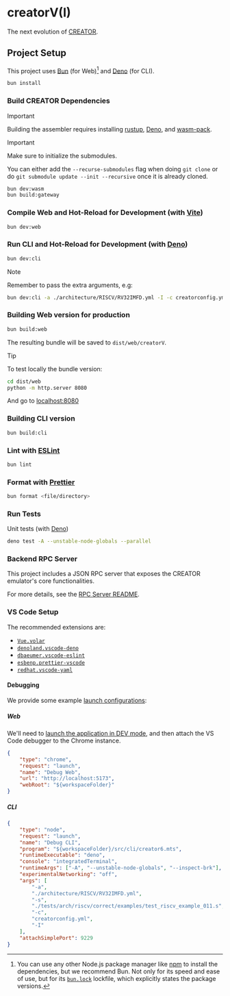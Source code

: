# creatorV(I)

The next evolution of [CREATOR](https://github.com/creatorsim/creator/).


## Project Setup

This project uses [Bun](https://bun.sh) (for Web)[^1] and
[Deno](https://deno.com/) (for CLI).

[^1]: You can use any other Node.js package manager like
[npm](https://www.npmjs.com/) to install the dependencies, but we recommend Bun.
Not only for its speed and ease of use, but for its [`bun.lock`](bun.lock)
lockfile, which explicitly states the package versions.

```sh
bun install
```

### Build CREATOR Dependencies

> [!IMPORTANT]
> Building the assembler requires installing [rustup](https://rustup.rs/),
> [Deno](https://deno.com/), and [wasm-pack](https://drager.github.io/wasm-pack/).

> [!IMPORTANT]
> Make sure to initialize the submodules.
> 
> You can either add the `--recurse-submodules` flag when doing `git clone` or
> do `git submodule update --init --recursive` once it is already cloned.

```sh
bun dev:wasm
bun build:gateway
```

### Compile Web and Hot-Reload for Development (with [Vite](https://vite.dev/))
```sh
bun dev:web
```

### Run CLI and Hot-Reload for Development (with [Deno](https://deno.com/))
```sh
bun dev:cli
```

> [!NOTE]
> Remember to pass the extra arguments, e.g:
> ```sh
> bun dev:cli -a ./architecture/RISCV/RV32IMFD.yml -I -c creatorconfig.yml
> ```

### Building Web version for production
```sh
bun build:web
```

The resulting bundle will be saved to `dist/web/creatorV`.

> [!TIP]
> To test locally the bundle version:
> ```bash
> cd dist/web
> python -m http.server 8080
> ```
> And go to [localhost:8080](https://localhost:8080/creatorV)

<!--
TODO: when the code is type-safe, replace build:web to:
```
"build:web": "run-p type-check \"build-only {@}\" --",
"build-only": "vite build",
```
-->

### Building CLI version
```sh
bun build:cli
```

### Lint with [ESLint](https://eslint.org/)

```sh
bun lint
```

### Format with [Prettier](https://prettier.io/)

```sh
bun format <file/directory>
```

### Run Tests
Unit tests (with [Deno](https://deno.com/))
```sh
deno test -A --unstable-node-globals --parallel
```


### Backend RPC Server

This project includes a JSON RPC server that exposes the CREATOR emulator's core functionalities.

For more details, see the [RPC Server README](src/rpc/README.md).


### VS Code Setup
The recommended extensions are:
- [`Vue.volar`](https://marketplace.visualstudio.com/items?itemName=Vue.volar)
- [`denoland.vscode-deno`](https://marketplace.visualstudio.com/items?itemName=denoland.vscode-deno)
- [`dbaeumer.vscode-eslint`](https://marketplace.visualstudio.com/items?itemName=dbaeumer.vscode-eslint)
- [`esbenp.prettier-vscode`](https://marketplace.visualstudio.com/items?itemName=esbenp.prettier-vscode)
- [`redhat.vscode-yaml`](https://marketplace.visualstudio.com/items?itemName=redhat.vscode-yaml)

#### Debugging
We provide some example [launch configurations](https://code.visualstudio.com/docs/debugtest/debugging-configuration#_launch-configurations):

##### Web
We'll need to [launch the application in DEV mode](#compile-and-hot-reload-for-development), and then attach the VS Code debugger to the Chrome instance.
```json
{
    "type": "chrome",
    "request": "launch",
    "name": "Debug Web",
    "url": "http://localhost:5173",
    "webRoot": "${workspaceFolder}"
}
```

##### CLI
```json
{
    "type": "node",
    "request": "launch",
    "name": "Debug CLI",
    "program": "${workspaceFolder}/src/cli/creator6.mts",
    "runtimeExecutable": "deno",
    "console": "integratedTerminal",
    "runtimeArgs": ["-A", "--unstable-node-globals", "--inspect-brk"],
    "experimentalNetworking": "off",
    "args": [
        "-a",
        "./architecture/RISCV/RV32IMFD.yml",
        "-s",
        "./tests/arch/riscv/correct/examples/test_riscv_example_011.s",
        "-c",
        "creatorconfig.yml",
        "-I"
    ],
    "attachSimplePort": 9229
}
```
